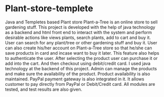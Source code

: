 # Plant-store-templete
Java and Templetes based Plant store
Plant-a-Tree is an online store to sell gardening stuff. This project is developed with the help of java technology as a backend and html front end to interact
with the system and perform desirable actions like views plants, search plants, add to cart and buy it. User can search for any plant/tree or other gardening stuff
and buy it. User can also create his/her account on Plant-a-Tree store so that he/she can save products in card and incase want to buy it later. This feature also
helps to authenticate the user. After selecting the product user can purchase it or add into the cart. And then checkout using debit/credit card. I used java technology
at the backend of this project. Admin can manage the products and make sure the availability of the product. Product availability is also maintained. PayPal payment
gateway is also integrated in it. It allows customer to pay directly from PayPal or Debit/Credit card. All modules are tested, and test results are also given.
